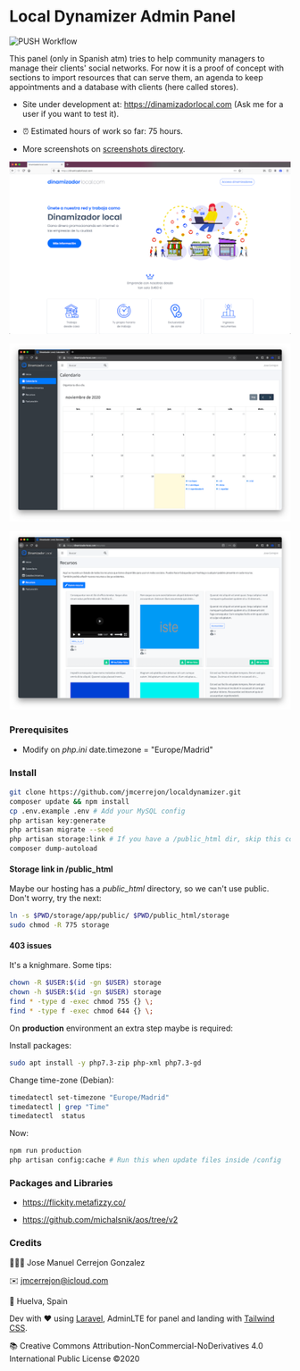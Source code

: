 # Local Dynamizer Admin Panel

![PUSH Workflow](https://github.com/jmcerrejon/localdynamizer/workflows/PUSH%20Workflow/badge.svg?branch=master)

This panel (only in Spanish atm) tries to help community managers to manage their clients' social networks. For now it is a proof of concept with sections to import resources that can serve them, an agenda to keep appointments and a database with clients (here called stores).

* Site under development at: https://dinamizadorlocal.com (Ask me for a user if you want to test it).

* ⏰ Estimated hours of work so far: 75 hours.

* More screenshots on [screenshots directory](./screenshots).

![Local](./screenshots/screenshot_08.png)

![Local](./screenshots/screenshot_02.png)

![Local](./screenshots/screenshot_05.png)

### Prerequisites

* Modify on *php.ini* date.timezone = "Europe/Madrid"

### Install

```sh
git clone https://github.com/jmcerrejon/localdynamizer.git
composer update && npm install
cp .env.example .env # Add your MySQL config
php artisan key:generate
php artisan migrate --seed
php artisan storage:link # If you have a /public_html dir, skip this command and check the next section
composer dump-autoload
```

#### Storage link in /public_html

Maybe our hosting has a *public_html* directory, so we can't use public. Don't worry, try the next:

```sh
ln -s $PWD/storage/app/public/ $PWD/public_html/storage
sudo chmod -R 775 storage
```

#### 403 issues

It's a knighmare. Some tips:

```sh
chown -R $USER:$(id -gn $USER) storage
chown -h $USER:$(id -gn $USER) storage
find * -type d -exec chmod 755 {} \;
find * -type f -exec chmod 644 {} \;
```

On **production** environment an extra step maybe is required:

Install packages:

```sh
sudo apt install -y php7.3-zip php-xml php7.3-gd
```

Change time-zone (Debian):

```sh
timedatectl set-timezone "Europe/Madrid"
timedatectl | grep "Time"
timedatectl  status
```

Now: 

```sh
npm run production
php artisan config:cache # Run this when update files inside /config 
```

### Packages and Libraries

* https://flickity.metafizzy.co/

* https://github.com/michalsnik/aos/tree/v2

### Credits

👨🏻‍💻 Jose Manuel Cerrejon Gonzalez

✉️ jmcerrejon@icloud.com

📍 Huelva, Spain

Dev with ♥️ using [Laravel](https://www.laravel.com), AdminLTE for panel and landing with [Tailwind CSS](https://tailwindcss.com).

📚 Creative Commons Attribution-NonCommercial-NoDerivatives 4.0 International Public License ©2020